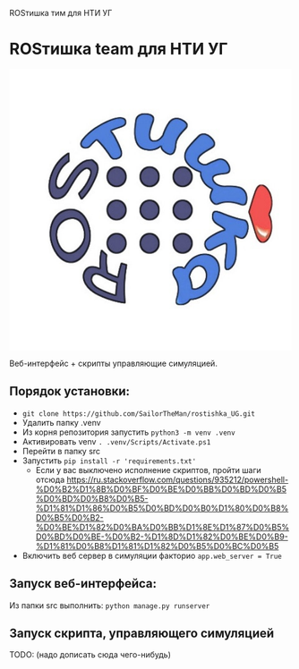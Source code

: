 ROSтишка тим для НТИ УГ 

#  ROSтишка team для НТИ УГ 

<img src="docs/logo.jpg" align="center" width="1000px" alt="Clover Drone">

Веб-интерфейс + скрипты управляющие симуляцией.

## Порядок установки:

* ```git clone https://github.com/SailorTheMan/rostishka_UG.git ```
* Удалить папку .venv
* Из корня репозитория запустить ```python3 -m venv .venv```
* Активировать venv ```. .venv/Scripts/Activate.ps1```
* Перейти в папку src
* Запустить ```pip install -r 'requirements.txt'```
    * Если у вас выключено исполнение скриптов, пройти шаги отсюда https://ru.stackoverflow.com/questions/935212/powershell-%D0%B2%D1%8B%D0%BF%D0%BE%D0%BB%D0%BD%D0%B5%D0%BD%D0%B8%D0%B5-%D1%81%D1%86%D0%B5%D0%BD%D0%B0%D1%80%D0%B8%D0%B5%D0%B2-%D0%BE%D1%82%D0%BA%D0%BB%D1%8E%D1%87%D0%B5%D0%BD%D0%BE-%D0%B2-%D1%8D%D1%82%D0%BE%D0%B9-%D1%81%D0%B8%D1%81%D1%82%D0%B5%D0%BC%D0%B5
* Включить веб сервер в симуляции факторио ```app.web_server = True```

## Запуск веб-интерфейса:
Из папки src выполнить: ```python manage.py runserver```

## Запуск скрипта, управляющего симуляцией
TODO: (надо дописать сюда чего-нибудь)


